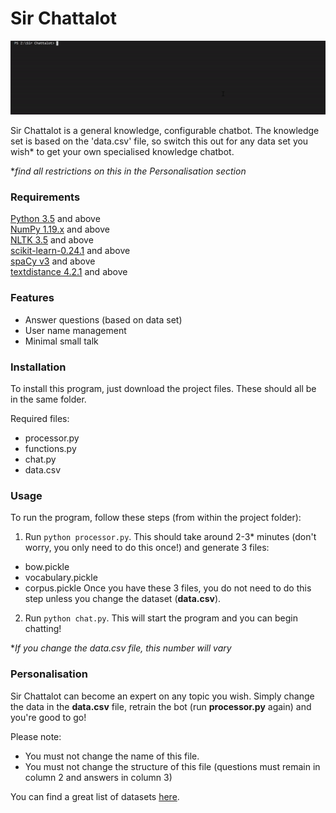 # Sir Chattalot

![](demo/chattalot_demo.gif)

Sir Chattalot is a general knowledge, configurable chatbot. The knowledge set is based on the 'data.csv' file, so switch this out for any data set you wish* to get your own specialised knowledge chatbot.

**find all restrictions on this in the Personalisation section*

### Requirements 
[Python 3.5](https://www.python.org/downloads/) and above \
[NumPy 1.19.x](https://numpy.org/install/) and above \
[NLTK 3.5](https://www.nltk.org/install.html) and above \
[scikit-learn-0.24.1](https://scikit-learn.org/stable/install.html) and above \
[spaCy v3](https://spacy.io/usage) and above \
[textdistance 4.2.1](https://pypi.org/project/textdistance/) and above

### Features
- Answer questions (based on data set)
- User name management
- Minimal small talk

### Installation
To install this program, just download the project files. These should all be in the same folder.

Required files:
- processor.py
- functions.py
- chat.py
- data.csv

### Usage
To run the program, follow these steps (from within the project folder):

1. Run `python processor.py`. This should take around 2-3* minutes (don't worry, you only need to do this once!) and generate 3 files:
  - bow.pickle
  - vocabulary.pickle
  - corpus.pickle
Once you have these 3 files, you do not need to do this step unless you change the dataset (**data.csv**).
2. Run `python chat.py`. This will start the program and you can begin chatting!

**If you change the data.csv file, this number will vary*

### Personalisation
Sir Chattalot can become an expert on any topic you wish. Simply change the data in the **data.csv** file, retrain the bot (run **processor.py** again) and you're good to go!

Please note:
- You must not change the name of this file.
- You must not change the structure of this file (questions must remain in column 2 and answers in column 3)

You can find a great list of datasets [here](https://github.com/ad-freiburg/large-qa-datasets).
